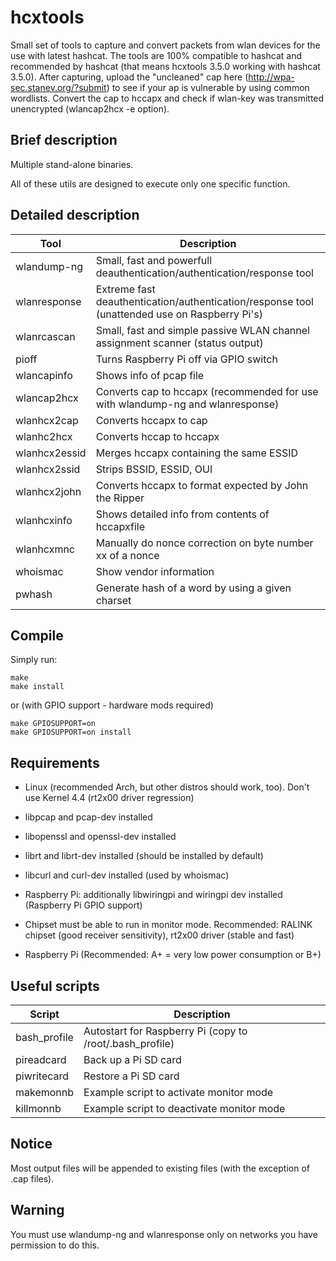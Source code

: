 hcxtools
==============

Small set of tools to capture and convert packets from wlan devices
for the use with latest hashcat. The tools are 100% compatible to hashcat
and recommended by hashcat (that means hcxtools 3.5.0 working with
hashcat 3.5.0). After capturing, upload the "uncleaned" cap
here (http://wpa-sec.stanev.org/?submit) to see if your ap is vulnerable
by using common wordlists. Convert the cap to hccapx and check if wlan-key
was transmitted unencrypted (wlancap2hcx -e option).

Brief description
--------------

Multiple stand-alone binaries.

All of these utils are designed to execute only one specific function.


Detailed description
--------------

| Tool          | Description                                                                                          |
| ------------- | -----------------------------------------------------------------------------------------------------|
| wlandump-ng   | Small, fast and powerfull deauthentication/authentication/response tool                              |
| wlanresponse  | Extreme fast deauthentication/authentication/response tool (unattended use on Raspberry Pi's)        |
| wlanrcascan   | Small, fast and simple passive WLAN channel assignment scanner (status output)                       |
| pioff         | Turns Raspberry Pi off via GPIO switch                                                               |
| wlancapinfo   | Shows info of pcap file                                                                              |
| wlancap2hcx   | Converts cap to hccapx (recommended for use with wlandump-ng and wlanresponse)                       |
| wlanhcx2cap   | Converts hccapx to cap                                                                               |
| wlanhc2hcx    | Converts hccap to hccapx                                                                             |
| wlanhcx2essid | Merges hccapx containing the same ESSID                                                              |
| wlanhcx2ssid  | Strips BSSID, ESSID, OUI                                                                             |
| wlanhcx2john  | Converts hccapx to format expected by John the Ripper                                                |
| wlanhcxinfo   | Shows detailed info from contents of hccapxfile                                                      |
| wlanhcxmnc    | Manually do nonce correction on byte number xx of a nonce                                            |
| whoismac      | Show vendor information                                                                              |
| pwhash        | Generate hash of a word by using a given charset                                                     |


Compile
--------------

Simply run:

```
make
make install
```

or (with GPIO support - hardware mods required)

```
make GPIOSUPPORT=on
make GPIOSUPPORT=on install
```


Requirements
--------------

* Linux (recommended Arch, but other distros should work, too). Don't use Kernel 4.4 (rt2x00 driver regression)

* libpcap and pcap-dev installed

* libopenssl and openssl-dev installed

* librt and librt-dev installed (should be installed by default)

* libcurl and curl-dev installed (used by whoismac)

* Raspberry Pi: additionally libwiringpi and wiringpi dev installed (Raspberry Pi GPIO support)

* Chipset must be able to run in monitor mode. Recommended: RALINK chipset (good receiver sensitivity), rt2x00 driver (stable and fast)

* Raspberry Pi (Recommended: A+ = very low power consumption or B+)


Useful scripts
--------------

| Script       | Description                                              |
| ------------ | -------------------------------------------------------- |
| bash_profile | Autostart for Raspberry Pi (copy to /root/.bash_profile) |
| pireadcard   | Back up a Pi SD card                                     |
| piwritecard  | Restore a Pi SD card                                     |
| makemonnb    | Example script to activate monitor mode                  |
| killmonnb    | Example script to deactivate monitor mode                |


Notice
--------------

Most output files will be appended to existing files (with the exception of .cap files).


Warning
--------------

You must use wlandump-ng and wlanresponse only on networks you have permission to do this.
